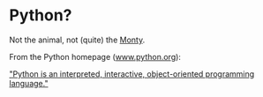 # Python?

Not the animal, not (quite) the [Monty](https://docs.python.org/3/faq/general.html#why-is-it-called-python).

From the Python homepage (www.python.org):

["Python is an interpreted, interactive, object-oriented programming language."](https://docs.python.org/3/faq/general.html#what-is-python)
